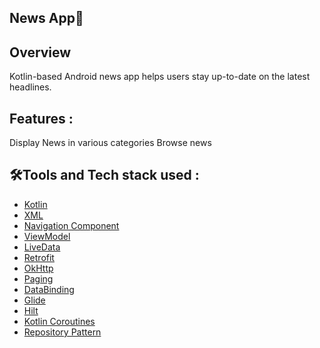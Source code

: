 ## **News App**📰

## **Overview**
Kotlin-based Android news app helps users stay up-to-date on the latest headlines.
## **Features :**
Display News in various categories
Browse news
## 🛠**Tools and Tech stack used :**
- [Kotlin](https://kotlinlang.org/)
- [XML](https://developer.android.com/guide/topics/resources/providing-resources)
- [Navigation Component](https://developer.android.com/guide/navigation)
- [ViewModel](https://developer.android.com/topic/libraries/architecture/viewmodel)
- [LiveData](https://developer.android.com/topic/libraries/architecture/livedata)
- [Retrofit](https://square.github.io/retrofit/)
- [OkHttp](https://square.github.io/okhttp/)
- [Paging](https://developer.android.com/topic/libraries/architecture/paging)
- [DataBinding](https://developer.android.com/topic/libraries/data-binding)
- [Glide](https://bumptech.github.io/glide/)
- [Hilt](https://dagger.dev/hilt/)
- [Kotlin Coroutines](https://kotlinlang.org/docs/coroutines-overview.html)
- [Repository Pattern](https://developer.android.com/topic/libraries/architecture#recommended)
